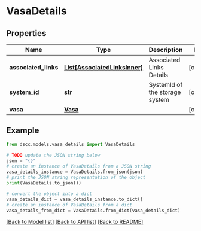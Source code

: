 # VasaDetails


## Properties

Name | Type | Description | Notes
------------ | ------------- | ------------- | -------------
**associated_links** | [**List[AssociatedLinksInner]**](AssociatedLinksInner.md) | Associated Links Details | [optional] 
**system_id** | **str** | SystemId of the storage system | [optional] 
**vasa** | [**Vasa**](Vasa.md) |  | [optional] 

## Example

```python
from dscc.models.vasa_details import VasaDetails

# TODO update the JSON string below
json = "{}"
# create an instance of VasaDetails from a JSON string
vasa_details_instance = VasaDetails.from_json(json)
# print the JSON string representation of the object
print(VasaDetails.to_json())

# convert the object into a dict
vasa_details_dict = vasa_details_instance.to_dict()
# create an instance of VasaDetails from a dict
vasa_details_from_dict = VasaDetails.from_dict(vasa_details_dict)
```
[[Back to Model list]](../README.md#documentation-for-models) [[Back to API list]](../README.md#documentation-for-api-endpoints) [[Back to README]](../README.md)


